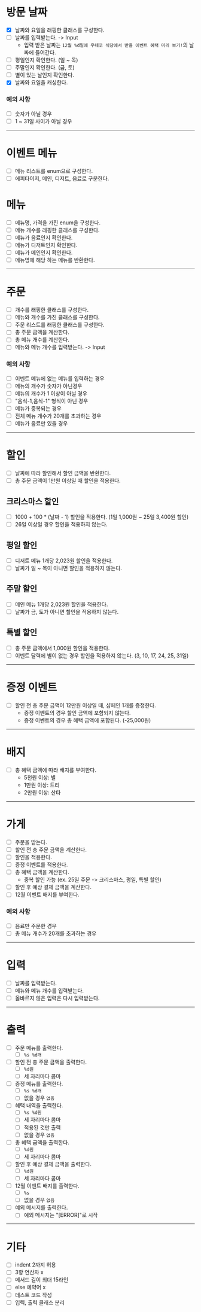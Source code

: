 # 방문 날짜
- [x] 날짜와 요일을 래핑한 클래스를 구성한다.
- [ ] 날짜를 입력받는다. -> Input
  - 입력 받은 날짜는 `12월 %d일에 우테코 식당에서 받을 이벤트 혜택 미리 보기!`의 날짜에 들어간다.
- [ ] 평일인지 확인한다. (일 ~ 목)
- [ ] 주말인지 확인한다. (금, 토)
- [ ] 별이 있는 날인지 확인한다.
- [x] 날짜와 요일을 캐싱한다.

### 예외 사항
- [ ] 숫자가 아닐 경우
- [ ] 1 ~ 31일 사이가 아닐 경우
---

# 이벤트 메뉴
- [ ] 메뉴 리스트를 enum으로 구성한다.
- [ ] 에피타이저, 메인, 디저트, 음료로 구분한다.

# 메뉴
- [ ] 메뉴명, 가격을 가진 enum을 구성한다.
- [ ] 메뉴 개수를 래핑한 클래스를 구성한다.
- [ ] 메뉴가 음료인지 확인한다.
- [ ] 메뉴가 디저트인지 확인한다.
- [ ] 메뉴가 메인인지 확인한다.
- [ ] 메뉴명에 해당 하는 메뉴를 반환한다.
---

# 주문
- [ ] 개수를 래핑한 클래스를 구성한다.
- [ ] 메뉴와 개수를 가진 클래스를 구성한다.
- [ ] 주문 리스트를 래핑한 클래스를 구성한다.
- [ ] 총 주문 금액을 계산한다.
- [ ] 총 메뉴 개수를 계산한다.
- [ ] 메뉴와 메뉴 개수를 입력받는다. -> Input

### 예외 사항
- [ ] 이벤트 메뉴에 없는 메뉴를 입력하는 경우
- [ ] 메뉴의 개수가 숫자가 아닌경우
- [ ] 메뉴의 개수가 1 이상이 아닐 경우
- [ ] "음식-1,음식-1" 형식이 아닌 경우
- [ ] 메뉴가 중복되는 경우
- [ ] 전체 메뉴 개수가 20개를 초과하는 경우
- [ ] 메뉴가 음료만 있을 경우
---

# 할인
- [ ] 날짜에 따라 할인해서 할인 금액을 반환한다.
- [ ] 총 주문 금액이 1만원 이상일 때 할인을 적용한다.

## 크리스마스 할인 
- [ ] 1000 + 100 * (날짜 - 1) 할인을 적용한다. (1일 1,000원 ~ 25일 3,400원 할인)
- [ ] 26일 이상일 경우 할인을 적용하지 않는다.

## 평일 할인
- [ ] 디저트 메뉴 1개당 2,023원 할인을 적용한다.
- [ ] 날짜가 일 ~ 목이 아니면 할인을 적용하지 않는다.

## 주말 할인
- [ ] 메인 메뉴 1개당 2,023원 할인을 적용한다.
- [ ] 날짜가 금, 토가 아니면 할인을 적용하지 않는다.

## 특별 할인
- [ ] 총 주문 금액에서 1,000원 할인을 적용한다.
- [ ] 이벤트 달력에 별이 없는 경우 할인을 적용하지 않는다. (3, 10, 17, 24, 25, 31일)
---

# 증정 이벤트
- [ ] 할인 전 총 주문 금액이 12만원 이상일 때, 샴페인 1개를 증정한다.
  - 증정 이벤트의 경우 할인 금액에 포함되지 않는다.
  - 증정 이벤트의 경우 총 혜택 금액에 포함된다. (-25,000원)
---

# 배지
- [ ] 총 혜택 금액에 따라 배지를 부여한다.
  - 5천원 이상: 별
  - 1만원 이상: 트리
  - 2만원 이상: 산타
---

# 가게
- [ ] 주문을 받는다.
- [ ] 할인 전 총 주문 금액을 계산한다.
- [ ] 할인을 적용한다.
- [ ] 증정 이벤트를 적용한다.
- [ ] 총 혜택 금액을 계산한다.
  - 중복 할인 가능 (ex. 25일 주문 -> 크리스마스, 평일, 특별 할인)
- [ ] 할인 후 예상 결제 금액을 계산한다.
- [ ] 12월 이벤트 배지를 부여한다.

### 예외 사항
- [ ] 음료만 주문한 경우
- [ ] 총 메뉴 개수가 20개를 초과하는 경우
---

# 입력
- [ ] 날짜를 입력받는다.
- [ ] 메뉴와 메뉴 개수를 입력받는다.
- [ ] 올바르지 않은 입력은 다시 입력받는다.
---

# 출력
- [ ] 주문 메뉴를 출력한다.
  - [ ] `%s %d개`
- [ ] 할인 전 총 주문 금액을 출력한다.
  - [ ] `%d원`
  - [ ] 세 자리마다 콤마
- [ ] 증정 메뉴를 출력한다.
  - [ ] `%s %d개`
  - [ ] 없을 경우 `없음`
- [ ] 혜택 내역을 출력한다.
  - [ ] `%s %d원`
  - [ ] 세 자리마다 콤마
  - [ ] 적용된 것만 출력
  - [ ] 없을 경우 `없음`
- [ ] 총 혜택 금액을 출력한다.
  - [ ] `%d원`
  - [ ] 세 자리마다 콤마
- [ ] 할인 후 예상 결제 금액을 출력한다.
  - [ ] `%d원`
  - [ ] 세 자리마다 콤마
- [ ] 12월 이벤트 배지를 출력한다.
  - [ ] `%s`
  - [ ] 없을 경우 `없음`
- [ ] 예외 메시지를 출력한다.
  - [ ] 예외 메시지는 "[ERROR]"로 시작
---

# 기타
- [ ] indent 2까지 허용
- [ ] 3항 연산자 x
- [ ] 메서드 길이 최대 15라인
- [ ] else 예약어 x
- [ ] 테스트 코드 작성
- [ ] 입력, 출력 클래스 분리